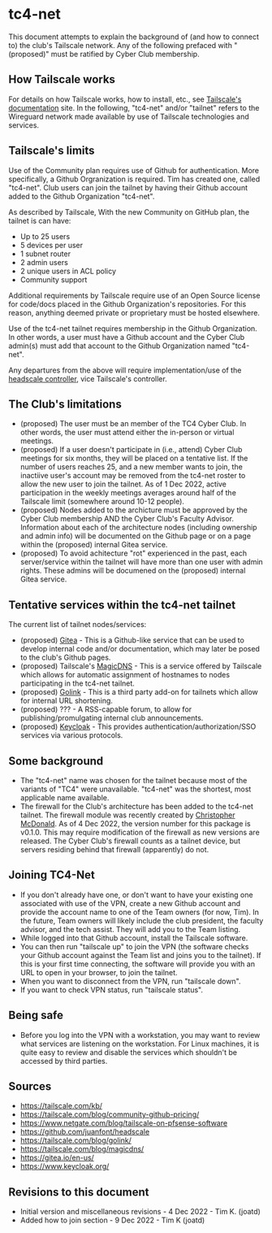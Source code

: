 # tc4-net

This document attempts to explain the background of (and how to connect to) the club's Tailscale network.  Any of the following prefaced with "(proposed)" must be ratified by Cyber Club membership.

## How Tailscale works

For details on how Tailscale works, how to install, etc., see [Tailscale's documentation](https://tailscale.com/kb/) site.  In the following, "tc4-net" and/or "tailnet" refers to the Wireguard network made available by use of Tailscale technologies and services.

## Tailscale's limits

Use of the Community plan requires use of Github for authentication.  More specifically, a Github Orgranization is required. Tim has created one, called "tc4-net".  Club users can join the tailnet by having their Github account added to the Github Organization "tc4-net".

As described by Tailscale, With the new Community on GitHub plan, the tailnet is can have:
* Up to 25 users
* 5 devices per user
* 1 subnet router
* 2 admin users
* 2 unique users in ACL policy
* Community support

Additional requirements by Tailscale require use of an Open Source license for code/docs placed in the Github Organization's repositories.  For this reason, anything deemed private or proprietary must be hosted elsewhere.

Use of the tc4-net tailnet requires membership in the Github Organization.  In other words, a user must have a Github account and the Cyber Club admin(s) must add that account to the Github Organization named "tc4-net".

Any departures from the above will require implementation/use of the [headscale controller](https://github.com/juanfont/headscale), vice Tailscale's controller.

## The Club's limitations

* (proposed) The user must be an member of the TC4 Cyber Club.  In other words, the user must attend either the in-person or virtual meetings.
* (proposed) If a user doesn't participate in (i.e., attend) Cyber Club meetings for six months, they will be placed on a tentative list.  If the number of users reaches 25, and a new member wants to join, the inactiive user's account may be removed from the tc4-net roster to allow the new user to join the tailnet.  As of 1 Dec 2022, active participation in the weekly meetings averages around half of the Tailscale limit (somewhere around 10-12 people).
* (proposed) Nodes added to the archicture must be approved by the Cyber Club membership AND the Cyber Club's Faculty Advisor. Information about each of the architecture nodes (including ownership and admin info) will be documented on the Github page or on a page within the (proposed) internal Gitea service.
* (proposed) To avoid achitecture "rot" experienced in the past, each server/service within the tailnet will have more than one user with admin rights.  These admins will be documened on the (proposed) internal Gitea service.

## Tentative services within the tc4-net tailnet

The current list of tailnet nodes/services:

* (proposed) [Gitea](https://gitea.io/en-us/) - This is a Github-like service that can be used to develop internal code and/or documentation, which may later be posed to the club's Github pages.
* (proposed) Tailscale's [MagicDNS](https://tailscale.com/blog/magicdns/) - This is a service offered by Tailscale which allows for automatic assignment of hostnames to nodes participating in the tc4-net tailnet.
* (proposed) [Golink](https://tailscale.com/blog/golink/) - This is a third party add-on for tailnets which allow for internal URL shortening.
* (proposed) ??? - A RSS-capable forum, to allow for publishing/promulgating internal club announcements.
* (proposed) [Keycloak](https://www.keycloak.org/) - This provides authentication/authorization/SSO services via various protocols.

## Some background

* The "tc4-net" name was chosen for the tailnet because most of the variants of "TC4" were unavailable.  "tc4-net" was the shortest, most applicable name available.
* The firewall for the Club's architecture has been added to the tc4-net tailnet.  The firewall module was recently created by [Christopher McDonald](https://www.netgate.com/blog/tailscale-on-pfsense-software).  As of 4 Dec 2022, the version number for this package is v0.1.0.  This may require modification of the firewall as new versions are released.  The Cyber Club's firewall counts as a tailnet device, but servers residing behind that firewall (apparently) do not.

## Joining TC4-Net

* If you don't already have one, or don't want to have your existing one associated with use of the VPN, create a new Github account and provide the account name to one of the Team owners (for now, Tim).  In the future, Team owners will likely include the club president, the faculty advisor, and the tech assist.  They will add you to the Team listing.
* While logged into that Github account, install the Tailscale software.
* You can then run "tailscale up" to join the VPN (the software checks your Github account against the Team list and joins you to the tailnet).  If this is your first time connecting, the software will provide you with an URL to open in your browser, to join the tailnet.
* When you want to disconnect from the VPN, run "tailscale down".
* If you want to check VPN status, run "tailscale status".

## Being safe
* Before you log into the VPN with a workstation, you may want to review what services are listening on the workstation.  For Linux machines, it is quite easy to review and disable the services which shouldn't be accessed by third parties.


## Sources

* https://tailscale.com/kb/
* https://tailscale.com/blog/community-github-pricing/
* https://www.netgate.com/blog/tailscale-on-pfsense-software
* https://github.com/juanfont/headscale
* https://tailscale.com/blog/golink/
* https://tailscale.com/blog/magicdns/
* https://gitea.io/en-us/
* https://www.keycloak.org/

## Revisions to this document

* Initial version and miscellaneous revisions - 4 Dec 2022 - Tim K. (joatd)
* Added how to join section - 9 Dec 2022 - Tim K (joatd)
